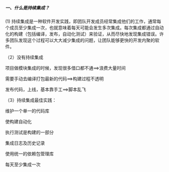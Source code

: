 ##### 一、什么是持续集成？

(1)  持续集成是一种软件开发实践，即团队开发成员经常集成他们的工作，通常每个成员至少集成一次，也就意味着每天可能会发生多次集成。每次集成都通过自动化的构建（包括编译，发布，自动化测试）来验证，从而尽快地发现集成错误。许多团队发现这个过程可以大大减少集成的问题，让团队能够更快的开发内聚的软件。

（2）没有持续集成

项目做模块集成的时候，发现很多借口都不通==>浪费大量时间

需要手动去编译打包最新的代码==>构建过程不透明

发布代码，上线，基本靠手工==>脚本乱飞

（3）持续集成最佳实践：

维护一个单一的代码库

使构建自动化

执行测试是构建的一部分

集成日志及历史记录

使用统一的依赖包管理库

每天至少集成一次
